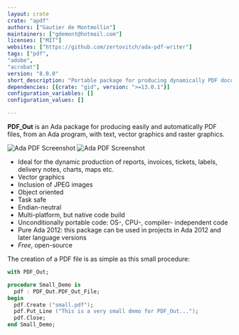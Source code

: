 ```yaml
---
layout: crate
crate: "apdf"
authors: ["Gautier de Montmollin"]
maintainers: ["gdemont@hotmail.com"]
licenses: ["MIT"]
websites: ["https://github.com/zertovitch/ada-pdf-writer"]
tags: ["pdf",
"adobe",
"acrobat"]
version: "8.0.0"
short_description: "Portable package for producing dynamically PDF documents"
dependencies: [{crate: "gid", version: ">=13.0.1"}]
configuration_variables: []
configuration_values: []

---
```

**PDF_Out** is an Ada package for producing easily and automatically PDF files, from an Ada program, with text, vector graphics and raster graphics.

![Ada PDF Screenshot](https://apdf.sourceforge.io/pw_ari_delivery_m.png "Screenshot of a page produced by PDF_Out")
![Ada PDF Screenshot](https://apdf.sourceforge.io/pw_sowebio_m.jpg      "Screenshot of a report produced by PDF_Out")

* Ideal for the dynamic production of reports, invoices, tickets, labels, delivery notes, charts, maps etc.
* Vector graphics
* Inclusion of JPEG images
* Object oriented
* Task safe
* Endian-neutral
* Multi-platform, but native code build
* Unconditionally portable code: OS-, CPU-, compiler- independent code
* Pure Ada 2012: this package can be used in projects in Ada 2012 and later language versions
* *Free*, open-source 

The creation of a PDF file is as simple as this small procedure:

```ada
with PDF_Out;

procedure Small_Demo is
  pdf : PDF_Out.PDF_Out_File;
begin
  pdf.Create ("small.pdf");
  pdf.Put_Line ("This is a very small demo for PDF_Out...");
  pdf.Close;
end Small_Demo;
```



